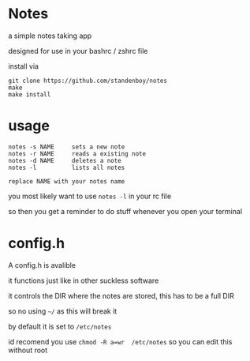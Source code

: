 # Notes
a simple notes taking app

designed for use in your bashrc / zshrc file

install via
```
git clone https://github.com/standenboy/notes
make
make install
```

# usage 
```
notes -s NAME     sets a new note
notes -r NAME     reads a existing note
notes -d NAME     deletes a note
notes -l          lists all notes

replace NAME with your notes name
```
you most likely want to use ``` notes -l ``` in your rc file

so then you get a reminder to do stuff whenever you open your terminal

# config.h
A config.h is avalible

it functions just like in other suckless software

it controls the DIR where the notes are stored, this has to be a full DIR 

so no using ``` ~/ ``` as this will break it 

by default it is set to ``` /etc/notes ```

id recomend you use ``` chmod -R a=wr  /etc/notes ``` so you can edit this without root
